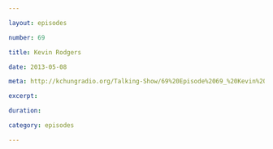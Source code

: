 ```yaml
---

layout: episodes

number: 69

title: Kevin Rodgers

date: 2013-05-08

meta: http://kchungradio.org/Talking-Show/69%20Episode%2069_%20Kevin%20Rodgers.mp3

excerpt: 

duration: 

category: episodes

---
```


